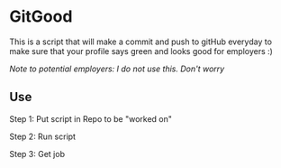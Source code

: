 # GitGood

This is a script that will make a commit and push to gitHub everyday to make sure that your profile says green and looks good for employers :)

*Note to potential employers: I do not use this. Don't worry*

## Use

Step 1: Put script in Repo to be "worked on"

Step 2: Run script

Step 3: Get job
